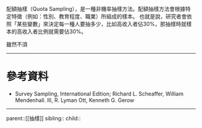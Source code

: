 配額抽樣（Quota Sampling），是一種非機率抽樣方法。配額抽樣方法會根據特定特徵（例如：性別、教育程度、職業）所組成的樣本。
也就是說，研究者會依照「某些變數」來決定每一種人要抽多少，比如高收入者佔30%，那抽樣時就樣本的高收入者比例就需要佔30%。

雖然不須
- - -
# 參考資料
- Survey Sampling, International Edition; Richard L. Scheaffer, William Mendenhall. III, R. Lyman Ott, Kenneth G. Gerow
- - -
parent::[[抽樣]]
sibling::
child::